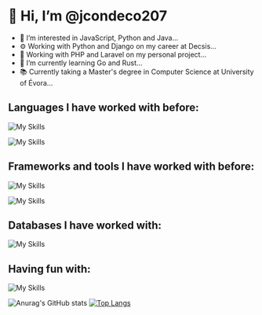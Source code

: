 # 👋 Hi, I’m @jcondeco207
- 👀 I’m interested in JavaScript, Python and Java...
- ⚙️ Working with Python and Django on my career at Decsis...
- 🖖 Working with PHP and Laravel on my personal project...
- 🌱 I’m currently learning Go and Rust...
- 📚 Currently taking a Master's degree in Computer Science at University of Évora...

## Languages I have worked with before:
![My Skills](https://skills.thijs.gg/icons?i=js,ts,java,c,cpp,cs,py,php) 

![My Skills](https://skills.thijs.gg/icons?i=go,rust,html,css,dart,kotlin,markdown,swift)

## Frameworks and tools I have worked with before:
![My Skills](https://skills.thijs.gg/icons?i=react,nodejs,dotnet,spring,electron,flutter,laravel,django,graphql,fastapi)

![My Skills](https://skills.thijs.gg/icons?i=fastapi,svelte,git,docker,gradle,maven,postman,bootstrap,tailwind)

## Databases I have worked with:
![My Skills](https://skills.thijs.gg/icons?i=postgres,mysql,mongodb,redis)

## Having fun with:
![My Skills](https://skills.thijs.gg/icons?i=raspberrypi,arduino)

![Anurag's GitHub stats](https://github-readme-stats-sigma-five.vercel.app/api?username=jcondeco207&count_private=true&show_icons=true&theme=tokyonight)
[![Top Langs](https://github-readme-stats.vercel.app/api/top-langs/?username=jcondeco207&layout=compact&count_private=true&theme=tokyonight&langs_count=8)](https://github.com/anuraghazra/github-readme-stats)

<!--[![Top Langs](https://github-readme-stats.vercel.app/api/top-langs/?username=jcondeco207&count_private=true&layout=compact&theme=tokyonight)](https://github.com/anuraghazra/github-readme-stats)-->

<!---
jcondeco207/jcondeco207 is a ✨ special ✨ repository because its `README.md` (this file) appears on your GitHub profile.
You can click the Preview link to take a look at your changes.
--->

